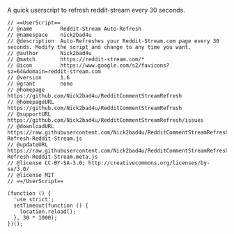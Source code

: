 A quick userscript to refresh reddit-stream every 30 seconds.


    // ==UserScript==
    // @name         Reddit-Stream Auto-Refresh 
    // @namespace    nick2bad4u
    // @description  Auto-Refreshes your Reddit-Stream.com page every 30 seconds. Modify the script and change to any time you want.
    // @author       Nick2bad4u
    // @match        https://reddit-stream.com/*
    // @icon         https://www.google.com/s2/favicons?sz=64&domain=reddit-stream.com
    // @version      1.6
    // @grant        none
    // @homepage     https://github.com/Nick2bad4u/RedditCommentStreamRefresh
    // @homepageURL  https://github.com/Nick2bad4u/RedditCommentStreamRefresh
    // @supportURL   https://github.com/Nick2bad4u/RedditCommentStreamRefresh/issues
    // @downloadURL  https://raw.githubusercontent.com/Nick2bad4u/RedditCommentStreamRefresh/main/Auto-Refresh-Reddit-Stream.js
    // @updateURL    https://raw.githubusercontent.com/Nick2bad4u/RedditCommentStreamRefresh/main/Auto-Refresh-Reddit-Stream.meta.js
    // @license CC-BY-SA-3.0; http://creativecommons.org/licenses/by-sa/3.0/
    // @license MIT
    // ==/UserScript==
    
    (function () {
      'use strict';
      setTimeout(function () {
        location.reload();
      }, 30 * 1000);
    })();
